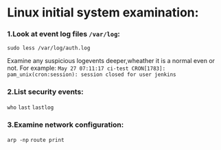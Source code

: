 # Linux initial system examination:

### 1.Look at event log files `/var/log`:

`sudo less /var/log/auth.log`

Examine any suspicious logevents deeper,wheather it is a normal even or not. For example:
`May 27 07:11:17 ci-test CRON[1783]: pam_unix(cron:session): session closed for user jenkins`

### 2.List security events:

`who`
`last`
`lastlog`

### 3.Examine network configuration:

`arp -np`
`route print`



